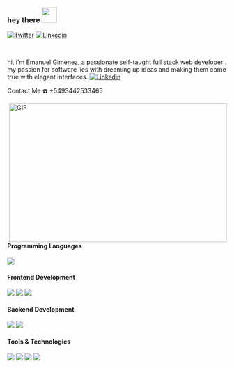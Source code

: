 
### hey there <img src="https://media.giphy.com/media/hvRJCLFzcasrR4ia7z/giphy.gif" width="35px">

  
[![Twitter](https://img.shields.io/badge/Twitter-1DA1F2?style=for-the-badge&logo=twitter&logoColor=white)](https://twitter.com/manurausc)
[![Linkedin](https://img.shields.io/badge/LinkedIn-0077B5?style=for-the-badge&logo=linkedin&logoColor=white)](https://www.linkedin.com/in/emanuel-gimenez/)



  




<br />

hi, i'm Emanuel Gimenez, a passionate self-taught full stack web developer . my passion for software lies with dreaming up ideas and making them come true with elegant interfaces.
[![Linkedin](https://img.shields.io/badge/descarga-cv-green)]( https://emanuelgimenez2.github.io/resume/)
<br />
<p>
  Contact Me ☎️ +5493442533465
</p>


  <img align="right" alt="GIF" src="https://github.com/abhisheknaiidu/abhisheknaiidu/blob/master/code.gif?raw=true" width="500" height="320" />
  <br />
  <h4>Programming Languages</h4>
<p>
  <img src="https://img.shields.io/badge/JavaScript-F7DF1E?style=for-the-badge&logo=javascript&logoColor=black">
</p>
<h4>Frontend Development</h4>
<p>
  <img src="https://img.shields.io/badge/HTML5-E34F26?style=for-the-badge&logo=html5&logoColor=white">
  <img src="https://img.shields.io/badge/CSS3-1572B6?style=for-the-badge&logo=css3&logoColor=white">
  <img src="https://img.shields.io/badge/React-20232A?style=for-the-badge&logo=react&logoColor=61DAFB">
</p>
<h4>Backend Development</h4>
<p>
  <img src="https://img.shields.io/badge/Node.js-339933?style=for-the-badge&logo=nodedotjs&logoColor=white">
  <img src="https://img.shields.io/badge/MongoDB-white?style=for-the-badge&logo=mongodb&logoColor=4EA94B">
  
  
</p>
<h4>Tools & Technologies</h4>
<p>
  <img src="https://img.shields.io/badge/Git-F05032?style=for-the-badge&logo=git&logoColor=white">
  <img src="https://img.shields.io/badge/GitHub-100000?style=for-the-badge&logo=github&logoColor=white">
  <img src="https://img.shields.io/badge/Linux-FCC624?style=for-the-badge&logo=linux&logoColor=black">
  <img src="https://img.shields.io/badge/Vercel-000000?style=for-the-badge&logo=vercel&logoColor=white">
</p>
<br />







